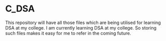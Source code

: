# C_DSA
This repository will have all those files which are being utilised for learning DSA at my college.
I am currently learning DSA at my college. So storing such files makes it easy for me to refer in the coming future.
